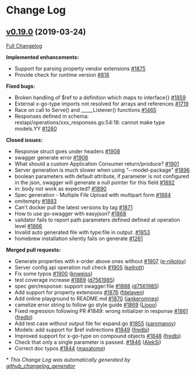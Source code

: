 # Change Log

## [v0.19.0](https://github.com/cloudentity/go-swagger/tree/v0.19.0) (2019-03-24)
[Full Changelog](https://github.com/cloudentity/go-swagger/compare/v0.18.0...v0.19.0)

**Implemented enhancements:**

- Support for parsing property vendor extensions [\#1875](https://github.com/cloudentity/go-swagger/issues/1875)
- Provide check for runtime version [\#818](https://github.com/cloudentity/go-swagger/issues/818)

**Fixed bugs:**

- Broken handling of $ref to a definition which maps to interface{} [\#1859](https://github.com/cloudentity/go-swagger/issues/1859)
- External x-go-type imports not resolved for arrays and references [\#1719](https://github.com/cloudentity/go-swagger/issues/1719)
- Race on call to Serve\(\) and  \_\_\_\_\_Listener\(\) functions [\#1465](https://github.com/cloudentity/go-swagger/issues/1465)
- Responses defined in schema: restapi/operations/xxx\_responses.go:54:18: cannot make type models.YY [\#1260](https://github.com/go-swagger/go-swagger/issues/1260)

**Closed issues:**

- Response struct goes under headers [\#1908](https://github.com/cloudentity/go-swagger/issues/1908)
- swagger generate error [\#1906](https://github.com/cloudentity/go-swagger/issues/1906)
- What should a custom Application Consumer return/produce? [\#1901](https://github.com/cloudentity/go-swagger/issues/1901)
- Server generation is much slower when using "--model-package" [\#1896](https://github.com/cloudentity/go-swagger/issues/1896)
- boolean parameters with default attribute, if parameter is not configured in the json,  swagger will generate a null pointer for this field [\#1892](https://github.com/cloudentity/go-swagger/issues/1892)
- in: body not work as expected? [\#1890](https://github.com/cloudentity/go-swagger/issues/1890)
- Spec generation - Multiple File Upload with multipart form [\#1884](https://github.com/cloudentity/go-swagger/issues/1884)
- omitempty [\#1883](https://github.com/cloudentity/go-swagger/issues/1883)
- Can't docker pull the latest versions by tag [\#1871](https://github.com/cloudentity/go-swagger/issues/1871)
- How to use go-swagger with easyjson? [\#1868](https://github.com/cloudentity/go-swagger/issues/1868)
- validator fails to report path parameters defined defined at operation level [\#1866](https://github.com/cloudentity/go-swagger/issues/1866)
- Invalid auto generated file with type:file in output. [\#1853](https://github.com/cloudentity/go-swagger/issues/1853)
- homebrew installation silently fails on generate [\#1261](https://github.com/cloudentity/go-swagger/issues/1261)

**Merged pull requests:**

- Generate properties with x-order above ones without [\#1907](https://github.com/cloudentity/go-swagger/pull/1907) ([e-nikolov](https://github.com/e-nikolov))
- Server config api operation null check [\#1905](https://github.com/cloudentity/go-swagger/pull/1905) ([kellrott](https://github.com/kellrott))
- Fix some typos [\#1900](https://github.com/cloudentity/go-swagger/pull/1900) ([knweiss](https://github.com/knweiss))
- test coverage increase [\#1889](https://github.com/cloudentity/go-swagger/pull/1889) ([d7561985](https://github.com/d7561985))
- spec gen/response: support swagger:file [\#1888](https://github.com/cloudentity/go-swagger/pull/1888) ([d7561985](https://github.com/d7561985))
- Add support for property extensions [\#1876](https://github.com/cloudentity/go-swagger/pull/1876) ([fdelayen](https://github.com/fdelayen))
- Add online playground to README.md [\#1870](https://github.com/cloudentity/go-swagger/pull/1870) ([jankeromnes](https://github.com/jankeromnes))
- camelize error string to follow go style guide [\#1869](https://github.com/cloudentity/go-swagger/pull/1869) ([Liooo](https://github.com/Liooo))
- Fixed regression following PR \#1849: wrong initializer in response [\#1861](https://github.com/cloudentity/go-swagger/pull/1861) ([fredbi](https://github.com/fredbi))
- Add test case without output file for expand.go [\#1855](https://github.com/cloudentity/go-swagger/pull/1855) ([saromanov](https://github.com/saromanov))
- Models: add support for $ref indirections [\#1849](https://github.com/cloudentity/go-swagger/pull/1849) ([fredbi](https://github.com/fredbi))
- Improved support for x-go-type on compound objects [\#1848](https://github.com/cloudentity/go-swagger/pull/1848) ([fredbi](https://github.com/fredbi))
- Check that only a single parameter is passed. [\#1846](https://github.com/cloudentity/go-swagger/pull/1846) ([AlekSi](https://github.com/AlekSi))
- Correct doc typos [\#1844](https://github.com/cloudentity/go-swagger/pull/1844) ([maxatome](https://github.com/maxatome))

\* *This Change Log was automatically generated by [github_changelog_generator](https://github.com/skywinder/Github-Changelog-Generator)*
